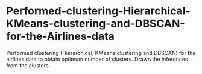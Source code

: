 # Performed-clustering-Hierarchical-KMeans-clustering-and-DBSCAN-for-the-Airlines-data
Performed clustering (Hierarchical, KMeans clustering and DBSCAN) for the airlines data to obtain optimum number of clusters.  Drawn the inferences from the clusters .
